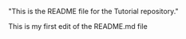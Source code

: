 "This is the README file for the Tutorial repository."

This is my first edit of the README.md file

